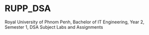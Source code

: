 # RUPP_DSA
Royal University of Phnom Penh, Bachelor of IT Engineering, Year 2, Semester 1, DSA Subject Labs and Assignments
